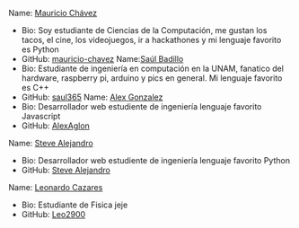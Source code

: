  Name: [Mauricio Chávez](https://github.com/mauricio-chavez)
- Bio: Soy estudiante de Ciencias de la Computación, me gustan los tacos, el cine, los videojuegos, ir a hackathones y mi lenguaje favorito es Python
- GitHub: [mauricio-chavez](https://github.com/mauricio-chavez)
 Name:[Saúl Badillo](https://github.com/saul365)
 - Bio: Estudiante de ingeniería en computación en la UNAM, fanatico del hardware, raspberry pi, arduino y pics en general. Mi lenguaje favorito es C++
- GitHub: [saul365](https://github.com/saul365)
 Name: [Alex Gonzalez](https://github.com/AlexAglon)
- Bio: Desarrollador web estudiente de ingeniería lenguaje favorito Javascript
- GitHub: [AlexAglon](https://github.com/AlexAglon)

 Name: [Steve Alejandro](https://github.com/steve2ag)
- Bio: Desarrollador web estudiente de ingeniería lenguaje favorito Python
- GitHub: [Steve Alejandro](https://github.com/steve2ag)

 Name: [Leonardo Cazares](https://github.com/Leo2900/)
- Bio: Estudiante de Fisica jeje
- GitHub: [Leo2900](https://github.com/Leo2900/)

